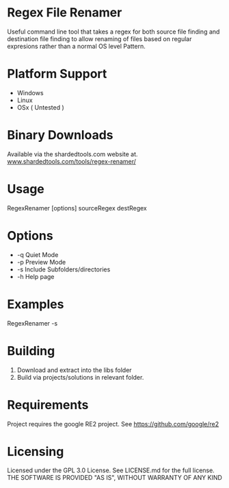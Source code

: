 # Regex File Renamer 
Useful command line tool that takes a regex for both source file finding and destination
file finding to allow renaming of files based on regular expresions rather than a normal OS level 
Pattern.

# Platform Support

* Windows
* Linux 
* OSx ( Untested )

# Binary Downloads

Available via the shardedtools.com website at. www.shardedtools.com/tools/regex-renamer/

# Usage

RegexRenamer [options] sourceRegex destRegex

# Options
* -q Quiet Mode
* -p Preview Mode
* -s Include Subfolders/directories
* -h Help page

# Examples

RegexRenamer -s 

# Building

1. Download and extract into the libs folder
2. Build via projects/solutions in relevant folder.

# Requirements

Project requires the google RE2 project. See https://github.com/google/re2

# Licensing

Licensed under the GPL 3.0 License.
See LICENSE.md for the full license.
THE SOFTWARE IS PROVIDED "AS IS", WITHOUT WARRANTY OF ANY KIND